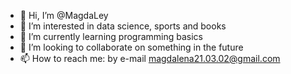 - 👋 Hi, I’m @MagdaLey
- 👀 I’m interested in data science, sports and books
- 🌱 I’m currently learning programming basics
- 💞️ I’m looking to collaborate on something in the future
- 📫 How to reach me: by e-mail  magdalena21.03.02@gmail.com

<!---
MagdaLey/MagdaLey is a ✨ special ✨ repository because its `README.md` (this file) appears on your GitHub profile.
You can click the Preview link to take a look at your changes.
--->
